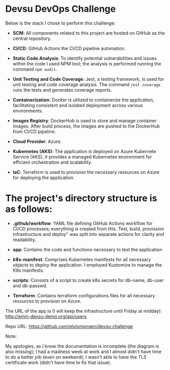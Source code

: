 
# Devsu DevOps Challenge

Below is the stack I chose to perform this challenge:

* **SCM**: All components related to this project are hosted on GitHub as the central repository.

* **CI/CD**: GitHub Actions the CI/CD pipeline automation.

* **Static Code Analysis**: To identify potential vulnerabilities and issues within the code I used NPM tool; the analysis is performed running the command `npm audit`.

* **Unit Testing and Code Coverage**: Jest, a testing framework, is used for unit testing and code coverage analysis. The command `jest coverage` runs the tests and generates coverage reports.

* **Containerization**: Docker is utilized to containerize the application, facilitating consistent and isolated deployment across various environments.

* **Images Registry**: DockerHub is used to store and manage container images. After build process, the images are pushed to the DockerHub from CI/CD pipeline.

* **Cloud Provider**: Azure.

* **Kubernetes (AKS)**: The application is deployed on Azure Kubernete Service (AKS), it provides a managed Kubernetes environment for efficient orchestration and scalability.

* **IaC**: Terraform is used to provision the necessary resources on Azure for deploying the application.

# The project's directory structure is as follows:

* **.github/workflow**: YAML file defining GitHub Actions workflow for CI/CD processes; everything is created from this. Test, build, provission infrastructure and deploy" was split into separate actions for clarity and readability.

* **app**: Contains the code and functions necessary to test the application

* **k8s-manifest**: Comprises Kubernetes manifests for all necessary objects to deploy the application. I employed Kustomize to manage the K8s manifests.

* **scripts**: Consists of a script to create k8s secrets for db-name, db-user and db-passwd.

* **Terraform**: Contains terraform configurations files for all necessary resources to provision on Azure.


The URL of the app is (I will keep the infrastructure until Friday at midday):
http://emjn-devsu-demo.org/api/users

Repo URL:
https://github.com/elvismjorgen/devsu-challenge


Note:

My apologies, as I know the documentation is incomplete (the diagram is also missing); I had a madness week at work and I almost didn't have time to do a better job (even on weekend); I wasn't able to have the TLS certificate work (didn't have time to fix that issue).